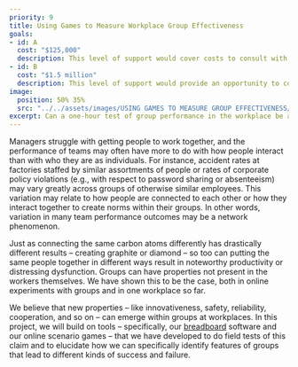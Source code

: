 ```yaml
---
priority: 9
title: Using Games to Measure Workplace Group Effectiveness
goals:
- id: A
  cost: "$125,000"
  description: This level of support would cover costs to consult with our research team. We would provide guidance on the execution of a short-term project testing the applicability of our current tools in a workplace environment made available by the donor.
- id: B
  cost: "$1.5 million"
  description: This level of support would provide an opportunity to collaborate directly with our research team to create a project using our innovative scientific methods as well as our partner’s interests, implementing strategies at their business site to seek practical solutions to the problem of team assessment. It provides funding for the implementation and analysis of the work conducted by our research team over a 2-year period.
image:
  position: 50% 35%
  src: "../../assets/images/USING GAMES TO MEASURE GROUP EFFECTIVENESS/perry-grone-lbLgFFlADrY-unsplash.jpg"
excerpt: Can a one-hour test of group performance in the workplace be as accurate as manager’s ratings based on yearlong evaluations? Groups of workers jointly have distinctive properties related to their effectiveness, and it is possible to measure such collective properties using novel tests. 
---
```


Managers struggle with getting people to work together, and the performance of teams may often have more to do with how people interact than with who they are as individuals. For instance, accident rates at factories staffed by similar assortments of people or rates of corporate policy violations (e.g., with respect to password sharing or absenteeism) may vary greatly across groups of otherwise similar employees. This variation may relate to how people are connected to each other or how they interact together to create norms within their groups. In other words, variation in many team performance outcomes may be a network phenomenon.

Just as connecting the same carbon atoms differently has drastically different results – creating graphite or diamond – so too can putting the same people together in different ways result in noteworthy productivity or distressing dysfunction. Groups can have properties not present in the workers themselves. We have shown this to be the case, both in online experiments with groups and in one workplace so far.

We believe that new properties – like innovativeness, safety, reliability, cooperation, and so on – can emerge within groups at workplaces. In this project, we will build on tools – specifically, our [breadboard] software and our online scenario games – that we have developed to do field tests of this claim and to elucidate how we can specifically identify features of groups that lead to different kinds of success and failure.


[breadboard]: http://breadboard.yale.edu